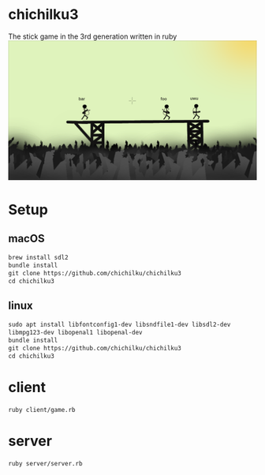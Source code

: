 # chichilku3
The stick game in the 3rd generation written in ruby
![Demo](screenshots/chichilku3.png)

# Setup

macOS
-----

```
brew install sdl2
bundle install
git clone https://github.com/chichilku/chichilku3
cd chichilku3
```

linux
-----

```
sudo apt install libfontconfig1-dev libsndfile1-dev libsdl2-dev libmpg123-dev libopenal1 libopenal-dev
bundle install
git clone https://github.com/chichilku/chichilku3
cd chichilku3
```

# client

``ruby client/game.rb``

# server

``ruby server/server.rb``
